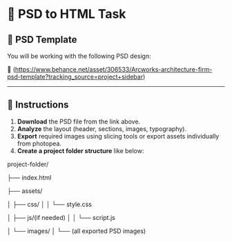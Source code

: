 # 🎨 PSD to HTML Task

## 📁 PSD Template
You will be working with the following PSD design:

🔗 (https://www.behance.net/asset/306533/Arcworks-architecture-firm-psd-template?tracking_source=project+sidebar)

---

## 📝 Instructions

1. **Download** the PSD file from the link above.
2. **Analyze** the layout (header, sections, images, typography).
3. **Export** required images using slicing tools or export assets individually from photopea.
4. **Create a project folder structure** like below:

project-folder/

├── index.html

├── assets/

│   ├── css/
│   │   └── style.css

│   ├── js/(if needed)
│   │   └── script.js

│   └── images/
│       └── (all exported PSD images)


